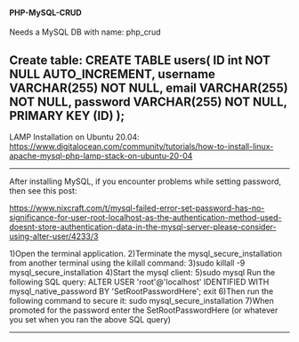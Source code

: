#### PHP-MySQL-CRUD
Needs  a MySQL DB with name: php_crud

Create table:
CREATE TABLE users(
    ID int NOT NULL AUTO_INCREMENT,
    username VARCHAR(255) NOT NULL,
    email VARCHAR(255) NOT NULL,
    password VARCHAR(255) NOT NULL,
   PRIMARY KEY (ID)
);
-------------------------------------------------------------------------------
LAMP Installation on Ubuntu 20.04:
https://www.digitalocean.com/community/tutorials/how-to-install-linux-apache-mysql-php-lamp-stack-on-ubuntu-20-04

------------
After installing MySQL, if you encounter problems while setting password, then see this post:

https://www.nixcraft.com/t/mysql-failed-error-set-password-has-no-significance-for-user-root-localhost-as-the-authentication-method-used-doesnt-store-authentication-data-in-the-mysql-server-please-consider-using-alter-user/4233/3

1)Open the terminal application.
2)Terminate the mysql_secure_installation from another terminal using the killall command:
3)sudo killall -9 mysql_secure_installation
4)Start the mysql client:
5)sudo mysql
Run the following SQL query:
ALTER USER 'root'@'localhost' IDENTIFIED WITH mysql_native_password BY 'SetRootPasswordHere';
exit
6)Then run the following command to secure it:
sudo mysql_secure_installation
7)When promoted for the password enter the SetRootPasswordHere (or whatever you set when you ran the above SQL query)

------------
